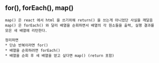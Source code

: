 for(), forEach(), map()
-----------------------

```
map() 은 react 에서 html 을 쓰기위해 return() 을 쓰는게 아니었단 사실을 깨달음   
map() 은 forEach() 와 달리 배열을 순회하면서 배열의 각 원소들을 출력, 실행 결과를 모은 새 배열에 리턴한다.   

정리하면   
* 단순 반복이라면 for()   
* 배열을 순회하려면 forEach()   
* 배열을 순회 후 새 배열을 얻고 싶다면 map() (return 포함)   
```
